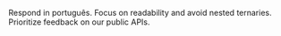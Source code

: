 
Respond in português.
Focus on readability and avoid nested ternaries.
Prioritize feedback on our public APIs.
